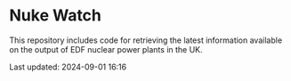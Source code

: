 # Nuke Watch

This repository includes code for retrieving the latest information available on the output of EDF nuclear power plants in the UK.

Last updated: 2024-09-01 16:16